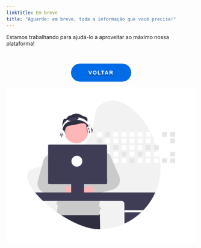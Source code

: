 ```yaml
---
linkTitle: Em breve
title: "Aguarde: em breve, toda a informação que você precisa!"
---
```


Estamos trabalhando para ajudá-lo a aproveitar ao máximo nossa plataforma!

<br>
<!-- <br> -->

<a href="/docs" style="
display: flex;
justify-content: center;
align-items: center;
outline: none;
">
<button type="button" href="/docs" style="
outline: none;
cursor: pointer;
font-size: 14px;
line-height: 1;
border-radius: 500px;
border: 1px solid transparent;
letter-spacing: 2px;
min-width: 160px;
text-transform: uppercase;
white-space: normal;
font-weight: 700;
text-align: center;
padding: 15px 45px;
color: #fff;
background-color: #006be6;
height: 48px;
">
Voltar
</button>
</a>

![](callout.png)
